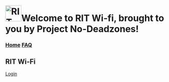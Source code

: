 # <a><img src="https://user-images.githubusercontent.com/69938027/99356802-cae31b80-2878-11eb-8877-af476a9b3638.png" alt="RIT Wi-fi" width="50" height="50" margin-bottom="5">Welcome to RIT Wi-fi, brought to you by Project No-Deadzones!</a>
### [Home](https://theabso.github.io/no-deadzones/)   <a>                               </a>[FAQ](https://theabso.github.io/no-deadzones/FAQ)




## RIT Wi-Fi
[Login](https://theabso.github.io/no-deadzones/login/)

